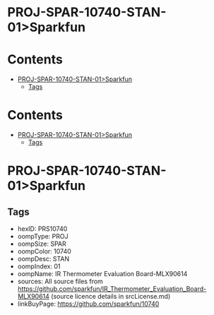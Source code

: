 
PROJ-SPAR-10740-STAN-01>Sparkfun
================================

Contents
========

* [PROJ-SPAR-10740-STAN-01>Sparkfun](#proj-spar-10740-stan-01sparkfun)
	* [Tags](#tags)

Contents
========

* [PROJ-SPAR-10740-STAN-01>Sparkfun](#proj-spar-10740-stan-01sparkfun)
	* [Tags](#tags)

# PROJ-SPAR-10740-STAN-01>Sparkfun

## Tags

- hexID: PRS10740
- oompType: PROJ
- oompSize: SPAR
- oompColor: 10740
- oompDesc: STAN
- oompIndex: 01
- oompName: IR Thermometer Evaluation Board-MLX90614
- sources: All source files from https://github.com/sparkfun/IR_Thermometer_Evaluation_Board-MLX90614 (source licence details in srcLicense.md)
- linkBuyPage: https://github.com/sparkfun/10740
